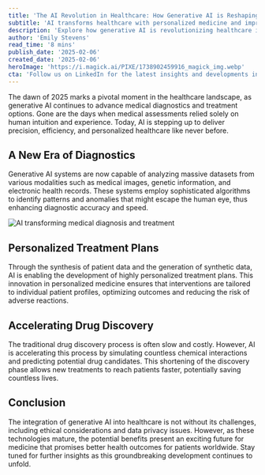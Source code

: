 ```yaml
---
title: 'The AI Revolution in Healthcare: How Generative AI is Reshaping Medical Diagnosis and Treatment in 2025'
subtitle: 'AI transforms healthcare with personalized medicine and improved diagnostics'
description: 'Explore how generative AI is revolutionizing healthcare in 2025, from enhancing medical diagnosis to enabling personalized treatment plans. Learn about breakthrough developments in multi-modal AI systems, synthetic data generation, and accelerated drug discovery that are transforming patient care and medical research.'
author: 'Emily Stevens'
read_time: '8 mins'
publish_date: '2025-02-06'
created_date: '2025-02-06'
heroImage: 'https://i.magick.ai/PIXE/1738902459916_magick_img.webp'
cta: 'Follow us on LinkedIn for the latest insights and developments in artificial intelligence and technology.'
---
```


The dawn of 2025 marks a pivotal moment in the healthcare landscape, as generative AI continues to advance medical diagnostics and treatment options. Gone are the days when medical assessments relied solely on human intuition and experience. Today, AI is stepping up to deliver precision, efficiency, and personalized healthcare like never before.

## A New Era of Diagnostics

Generative AI systems are now capable of analyzing massive datasets from various modalities such as medical images, genetic information, and electronic health records. These systems employ sophisticated algorithms to identify patterns and anomalies that might escape the human eye, thus enhancing diagnostic accuracy and speed.

![AI transforming medical diagnosis and treatment](https://i.magick.ai/PIXE/1738902459919_magick_img.webp)

## Personalized Treatment Plans

Through the synthesis of patient data and the generation of synthetic data, AI is enabling the development of highly personalized treatment plans. This innovation in personalized medicine ensures that interventions are tailored to individual patient profiles, optimizing outcomes and reducing the risk of adverse reactions.

## Accelerating Drug Discovery

The traditional drug discovery process is often slow and costly. However, AI is accelerating this process by simulating countless chemical interactions and predicting potential drug candidates. This shortening of the discovery phase allows new treatments to reach patients faster, potentially saving countless lives.

## Conclusion

The integration of generative AI into healthcare is not without its challenges, including ethical considerations and data privacy issues. However, as these technologies mature, the potential benefits present an exciting future for medicine that promises better health outcomes for patients worldwide. Stay tuned for further insights as this groundbreaking development continues to unfold.